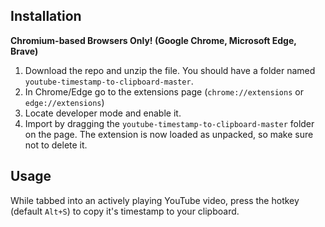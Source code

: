 ## Installation
**Chromium-based Browsers Only! (Google Chrome, Microsoft Edge, Brave)**
1. Download the repo and unzip the file. You should have a folder named `youtube-timestamp-to-clipboard-master`.
1. In Chrome/Edge go to the extensions page (`chrome://extensions` or `edge://extensions`)
1. Locate developer mode and enable it.
1. Import by dragging the `youtube-timestamp-to-clipboard-master` folder on the page. The extension is now loaded as unpacked, so make sure not to delete it.

## Usage
While tabbed into an actively playing YouTube video, press the hotkey (default `Alt+S`) to copy it's timestamp to your clipboard.
